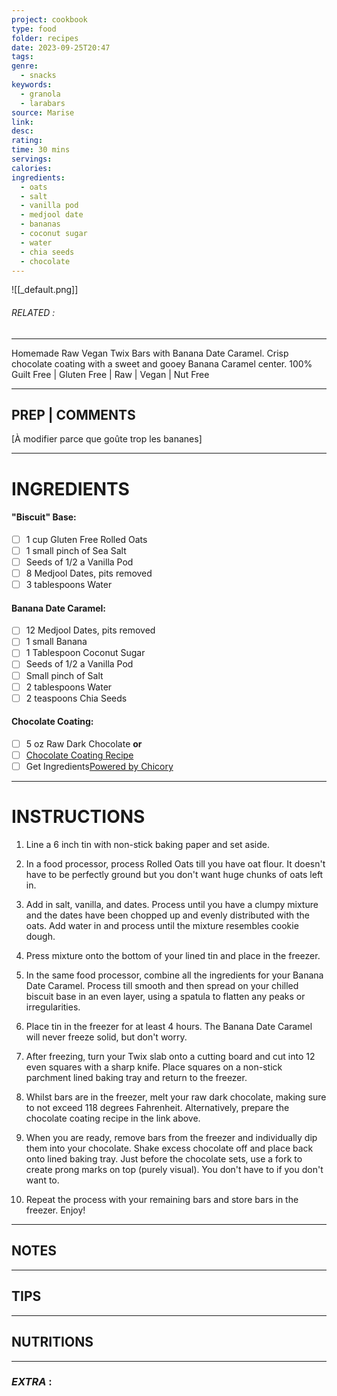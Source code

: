 ```yaml
---
project: cookbook
type: food
folder: recipes
date: 2023-09-25T20:47
tags: 
genre:
  - snacks
keywords:
  - granola
  - larabars
source: Marise
link: 
desc: 
rating: 
time: 30 mins
servings: 
calories: 
ingredients:
  - oats
  - salt
  - vanilla pod
  - medjool date
  - bananas
  - coconut sugar
  - water
  - chia seeds
  - chocolate
---
```


![[_default.png]]
###### *RELATED* : 
---
Homemade Raw Vegan Twix Bars with Banana Date Caramel. Crisp chocolate coating with a sweet and gooey Banana Caramel center. 100% Guilt Free | Gluten Free | Raw | Vegan | Nut Free

---
## PREP | COMMENTS

[À modifier parce que goûte trop les bananes]

---
# INGREDIENTS

#### "Biscuit" Base:

- [ ] 1 cup Gluten Free Rolled Oats
- [ ] 1 small pinch of Sea Salt
- [ ] Seeds of 1/2 a Vanilla Pod
- [ ] 8 Medjool Dates, pits removed
- [ ] 3 tablespoons Water

#### **Banana Date Caramel:**
    
- [ ] 12 Medjool Dates, pits removed
- [ ] 1 small Banana
- [ ] 1 Tablespoon Coconut Sugar
- [ ] Seeds of 1/2 a Vanilla Pod
- [ ] Small pinch of Salt
- [ ] 2 tablespoons Water
- [ ] 2 teaspoons Chia Seeds

#### Chocolate Coating:

- [ ] 5 oz Raw Dark Chocolate
**or** 
- [ ] [Chocolate Coating Recipe](http://crazyvegankitchen.com/homemade-snickers-bars/) 
- [ ] Get Ingredients[Powered by Chicory](http://chicory.co/button-styled.html?utm_source=widget-button&utm_medium=click-powered-by&utm_campaign=powered-by-chicory)

---
# INSTRUCTIONS

1. Line a 6 inch tin with non-stick baking paper and set aside.
    
2. In a food processor, process Rolled Oats till you have oat flour. It doesn't have to be perfectly ground but you don't want huge chunks of oats left in.
    
3. Add in salt, vanilla, and dates. Process until you have a clumpy mixture and the dates have been chopped up and evenly distributed with the oats. Add water in and process until the mixture resembles cookie dough.
    
4. Press mixture onto the bottom of your lined tin and place in the freezer.
    
5. In the same food processor, combine all the ingredients for your Banana Date Caramel. Process till smooth and then spread on your chilled biscuit base in an even layer, using a spatula to flatten any peaks or irregularities.
    
6. Place tin in the freezer for at least 4 hours. The Banana Date Caramel will never freeze solid, but don't worry.
    
7. After freezing, turn your Twix slab onto a cutting board and cut into 12 even squares with a sharp knife. Place squares on a non-stick parchment lined baking tray and return to the freezer.
    
8. Whilst bars are in the freezer, melt your raw dark chocolate, making sure to not exceed 118 degrees Fahrenheit. Alternatively, prepare the chocolate coating recipe in the link above.
    
9. When you are ready, remove bars from the freezer and individually dip them into your chocolate. Shake excess chocolate off and place back onto lined baking tray. Just before the chocolate sets, use a fork to create prong marks on top (purely visual). You don't have to if you don't want to.
    
10. Repeat the process with your remaining bars and store bars in the freezer. Enjoy!

---
## NOTES



---
## TIPS



---
## NUTRITIONS



---
### *EXTRA* :



